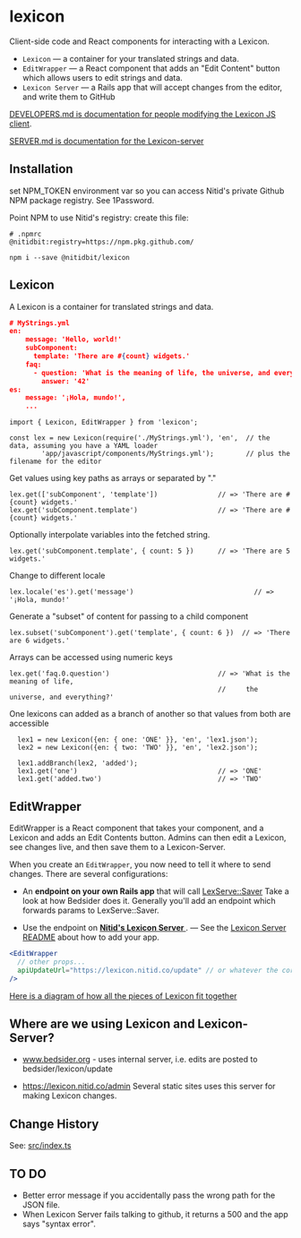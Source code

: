 lexicon
=======

Client-side code and React components for interacting with a Lexicon.

- `Lexicon` — a container for your translated strings and data.
- `EditWrapper` — a React component that adds an "Edit Content" button which allows users to edit strings and data.
- `Lexicon Server` — a Rails app that will accept changes from the editor, and write them to GitHub

[DEVELOPERS.md is documentation for people modifying the Lexicon JS client](DEVELOPERS.md).

[SERVER.md is documentation for the Lexicon-server](SERVER.md)

Installation
------------
set NPM_TOKEN environment var so you can access Nitid's private Github NPM package registry. See 1Password.

Point NPM to use Nitid's registry: create this file:
```
# .npmrc
@nitidbit:registry=https://npm.pkg.github.com/
```

    npm i --save @nitidbit/lexicon

Lexicon
-------
A Lexicon is a container for translated strings and data.

```json
# MyStrings.yml
en:
    message: 'Hello, world!'
    subComponent:
      template: 'There are #{count} widgets.'
    faq:
      - question: 'What is the meaning of life, the universe, and everything?'
        answer: '42'
es:
    message: '¡Hola, mundo!',
    ...
```
    import { Lexicon, EditWrapper } from 'lexicon';

    const lex = new Lexicon(require('./MyStrings.yml'), 'en',  // the data, assuming you have a YAML loader
            'app/javascript/components/MyStrings.yml');        // plus the filename for the editor

Get values using key paths as arrays or separated by "."

    lex.get(['subComponent', 'template'])               // => 'There are #{count} widgets.'
    lex.get('subComponent.template')                    // => 'There are #{count} widgets.'

Optionally interpolate variables into the fetched string.

    lex.get('subComponent.template', { count: 5 })      // => 'There are 5 widgets.'

Change to different locale

    lex.locale('es').get('message')                              // => '¡Hola, mundo!'

Generate a "subset" of content for passing to a child component

    lex.subset('subComponent').get('template', { count: 6 })  // => 'There are 6 widgets.'

Arrays can be accessed using numeric keys

    lex.get('faq.0.question')                           // => 'What is the meaning of life,
                                                        //     the universe, and everything?'

One lexicons can added as a branch of another so that values from both are accessible

      lex1 = new Lexicon({en: { one: 'ONE' }}, 'en', 'lex1.json');
      lex2 = new Lexicon({en: { two: 'TWO' }}, 'en', 'lex2.json');

      lex1.addBranch(lex2, 'added');
      lex1.get('one')                                   // => 'ONE'
      lex1.get('added.two')                             // => 'TWO'


EditWrapper
-----------
EditWrapper is a React component that takes your component, and a Lexicon and adds an Edit Contents button. Admins can then edit a Lexicon, see changes live, and then save them to a Lexicon-Server.

When you create an `EditWrapper`, you now need to tell it where to send changes. There are several configurations:

- An **endpoint on your own Rails app** that will call [LexServe::Saver](https://github.com/nitidbit/lexicon/blob/main/SERVER.md) Take a look at how Bedsider does it. Generally you'll add an endpoint which forwards params to LexServe::Saver.

- Use the endpoint on **[ Nitid's Lexicon Server ](https://lexicon.nitid.co/)**.  — See the [Lexicon Server README](https://github.com/nitidbit/lexicon/blob/main/SERVER.md) about how to add your app.

```jsx
<EditWrapper
  // other props...
  apiUpdateUrl="https://lexicon.nitid.co/update" // or whatever the correct URL is
/>
```

[Here is a diagram of how all the pieces of Lexicon fit together](LexiconComponents.png)


Where are we using Lexicon and Lexicon-Server?
----------------------------------------------

- www.bedsider.org - uses internal server, i.e. edits are posted to bedsider/lexicon/update

- https://lexicon.nitid.co/admin
    Several static sites uses this server for making Lexicon changes.


Change History
--------------
See: [src/index.ts](src/index.ts)


TO DO
-----
- Better error message if you accidentally pass the wrong path for the JSON file.
- When Lexicon Server fails talking to github, it returns a 500 and the app says "syntax error".

